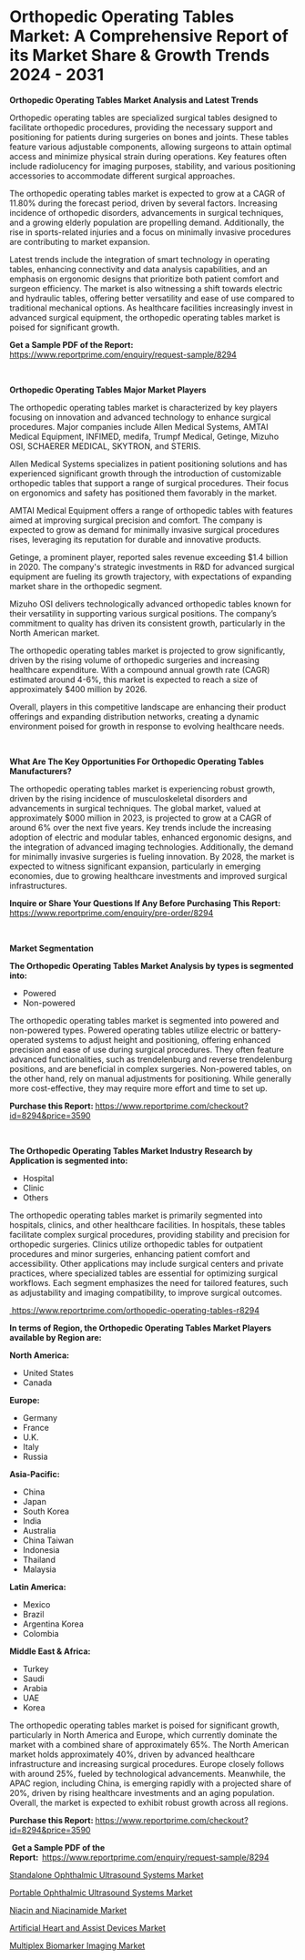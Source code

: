 <p><h1>Orthopedic Operating Tables Market: A Comprehensive Report of its Market Share & Growth Trends 2024 - 2031</h1></p><p><strong>Orthopedic Operating Tables Market Analysis and Latest Trends</strong></p>
<p><p>Orthopedic operating tables are specialized surgical tables designed to facilitate orthopedic procedures, providing the necessary support and positioning for patients during surgeries on bones and joints. These tables feature various adjustable components, allowing surgeons to attain optimal access and minimize physical strain during operations. Key features often include radiolucency for imaging purposes, stability, and various positioning accessories to accommodate different surgical approaches.</p><p>The orthopedic operating tables market is expected to grow at a CAGR of 11.80% during the forecast period, driven by several factors. Increasing incidence of orthopedic disorders, advancements in surgical techniques, and a growing elderly population are propelling demand. Additionally, the rise in sports-related injuries and a focus on minimally invasive procedures are contributing to market expansion. </p><p>Latest trends include the integration of smart technology in operating tables, enhancing connectivity and data analysis capabilities, and an emphasis on ergonomic designs that prioritize both patient comfort and surgeon efficiency. The market is also witnessing a shift towards electric and hydraulic tables, offering better versatility and ease of use compared to traditional mechanical options. As healthcare facilities increasingly invest in advanced surgical equipment, the orthopedic operating tables market is poised for significant growth.</p></p>
<p><strong>Get a Sample PDF of the Report:&nbsp;</strong> <a href="https://www.reportprime.com/enquiry/request-sample/8294">https://www.reportprime.com/enquiry/request-sample/8294</a></p>
<p>&nbsp;</p>
<p><strong>Orthopedic Operating Tables Major Market Players</strong></p>
<p><p>The orthopedic operating tables market is characterized by key players focusing on innovation and advanced technology to enhance surgical procedures. Major companies include Allen Medical Systems, AMTAI Medical Equipment, INFIMED, medifa, Trumpf Medical, Getinge, Mizuho OSI, SCHAERER MEDICAL, SKYTRON, and STERIS.</p><p>Allen Medical Systems specializes in patient positioning solutions and has experienced significant growth through the introduction of customizable orthopedic tables that support a range of surgical procedures. Their focus on ergonomics and safety has positioned them favorably in the market.</p><p>AMTAI Medical Equipment offers a range of orthopedic tables with features aimed at improving surgical precision and comfort. The company is expected to grow as demand for minimally invasive surgical procedures rises, leveraging its reputation for durable and innovative products.</p><p>Getinge, a prominent player, reported sales revenue exceeding $1.4 billion in 2020. The company's strategic investments in R&D for advanced surgical equipment are fueling its growth trajectory, with expectations of expanding market share in the orthopedic segment.</p><p>Mizuho OSI delivers technologically advanced orthopedic tables known for their versatility in supporting various surgical positions. The company’s commitment to quality has driven its consistent growth, particularly in the North American market.</p><p>The orthopedic operating tables market is projected to grow significantly, driven by the rising volume of orthopedic surgeries and increasing healthcare expenditure. With a compound annual growth rate (CAGR) estimated around 4-6%, this market is expected to reach a size of approximately $400 million by 2026.</p><p>Overall, players in this competitive landscape are enhancing their product offerings and expanding distribution networks, creating a dynamic environment poised for growth in response to evolving healthcare needs.</p></p>
<p>&nbsp;</p>
<p><strong>What Are The Key Opportunities For Orthopedic Operating Tables Manufacturers?</strong></p>
<p><p>The orthopedic operating tables market is experiencing robust growth, driven by the rising incidence of musculoskeletal disorders and advancements in surgical techniques. The global market, valued at approximately $000 million in 2023, is projected to grow at a CAGR of around 6% over the next five years. Key trends include the increasing adoption of electric and modular tables, enhanced ergonomic designs, and the integration of advanced imaging technologies. Additionally, the demand for minimally invasive surgeries is fueling innovation. By 2028, the market is expected to witness significant expansion, particularly in emerging economies, due to growing healthcare investments and improved surgical infrastructures.</p></p>
<p><strong>Inquire or Share Your Questions If Any Before Purchasing This Report:</strong> <a href="https://www.reportprime.com/enquiry/pre-order/8294">https://www.reportprime.com/enquiry/pre-order/8294</a></p>
<p>&nbsp;</p>
<p><strong>Market Segmentation</strong></p>
<p><strong>The Orthopedic Operating Tables Market Analysis by types is segmented into:</strong></p>
<p><ul><li>Powered</li><li>Non-powered</li></ul></p>
<p><p>The orthopedic operating tables market is segmented into powered and non-powered types. Powered operating tables utilize electric or battery-operated systems to adjust height and positioning, offering enhanced precision and ease of use during surgical procedures. They often feature advanced functionalities, such as trendelenburg and reverse trendelenburg positions, and are beneficial in complex surgeries. Non-powered tables, on the other hand, rely on manual adjustments for positioning. While generally more cost-effective, they may require more effort and time to set up.</p></p>
<p><strong>Purchase this Report:&nbsp;</strong><a href="https://www.reportprime.com/checkout?id=8294&price=3590">https://www.reportprime.com/checkout?id=8294&price=3590</a></p>
<p>&nbsp;</p>
<p><strong>The Orthopedic Operating Tables Market Industry Research by Application is segmented into:</strong></p>
<p><ul><li>Hospital</li><li>Clinic</li><li>Others</li></ul></p>
<p><p>The orthopedic operating tables market is primarily segmented into hospitals, clinics, and other healthcare facilities. In hospitals, these tables facilitate complex surgical procedures, providing stability and precision for orthopedic surgeries. Clinics utilize orthopedic tables for outpatient procedures and minor surgeries, enhancing patient comfort and accessibility. Other applications may include surgical centers and private practices, where specialized tables are essential for optimizing surgical workflows. Each segment emphasizes the need for tailored features, such as adjustability and imaging compatibility, to improve surgical outcomes.</p></p>
<p><a href="https://www.reportprime.com/orthopedic-operating-tables-r8294">&nbsp;https://www.reportprime.com/orthopedic-operating-tables-r8294</a></p>
<p><strong>In terms of Region, the Orthopedic Operating Tables Market Players available by Region are:</strong></p>
<p>
    <p> <strong> North America: </strong>
        <ul>
            <li>United States</li>
            <li>Canada</li>
        </ul>
        </p> 
    <p> <strong> Europe: </strong>
        <ul>
            <li>Germany</li>
            <li>France</li>
            <li>U.K.</li>
            <li>Italy</li>
            <li>Russia</li>
        </ul>
        </p> 
    <p> <strong> Asia-Pacific: </strong>
        <ul>
            <li>China</li>
            <li>Japan</li>
            <li>South Korea</li>
            <li>India</li>
            <li>Australia</li>
            <li>China Taiwan</li>
            <li>Indonesia</li>
            <li>Thailand</li>
            <li>Malaysia</li>
        </ul>
        </p> 
    <p> <strong> Latin America: </strong>
        <ul>
            <li>Mexico</li>
            <li>Brazil</li>
            <li>Argentina Korea</li>
            <li>Colombia</li>
        </ul>
        </p> 
    <p> <strong> Middle East & Africa: </strong>
        <ul>
            <li>Turkey</li>
            <li>Saudi</li>
            <li>Arabia</li>
            <li>UAE</li>
            <li>Korea</li>
        </ul>
    </p>
    </p>
<p><p>The orthopedic operating tables market is poised for significant growth, particularly in North America and Europe, which currently dominate the market with a combined share of approximately 65%. The North American market holds approximately 40%, driven by advanced healthcare infrastructure and increasing surgical procedures. Europe closely follows with around 25%, fueled by technological advancements. Meanwhile, the APAC region, including China, is emerging rapidly with a projected share of 20%, driven by rising healthcare investments and an aging population. Overall, the market is expected to exhibit robust growth across all regions.</p></p>
<p><strong>Purchase this Report: </strong><a href="https://www.reportprime.com/checkout?id=8294&price=3590">https://www.reportprime.com/checkout?id=8294&price=3590</a></p>
<p>&nbsp;<strong>Get a Sample PDF of the Report:&nbsp;&nbsp;</strong><a href="https://www.reportprime.com/enquiry/request-sample/8294">https://www.reportprime.com/enquiry/request-sample/8294</a></p>
<p><strong></strong></p>
<p><p><a href="https://medium.com/@philipholland626/future-insights-into-the-standalone-ophthalmic-ultrasound-systems-market-trends-and-regional-8b1932be414e">Standalone Ophthalmic Ultrasound Systems Market</a></p><p><a href="https://medium.com/@philipholland626/what-are-the-current-and-future-prospects-for-the-portable-ophthalmic-ultrasound-systems-market-77740f25a93e">Portable Ophthalmic Ultrasound Systems Market</a></p><p><a href="https://www.linkedin.com/pulse/niacin-niacinamide-market-growth-segmentation-regional-analysis-dyyxe?trackingId=iYilmWOoR4OahKAFUCVuGA%3D%3D">Niacin and Niacinamide Market</a></p><p><a href="https://issuu.com/reportprime-2/docs/artificial-heart-and-assist-devices_94f0b4ffd3f909">Artificial Heart and Assist Devices Market</a></p><p><a href="https://www.linkedin.com/pulse/multiplex-biomarker-imaging-market-investigation-industry-abjhc?trackingId=M6Ki6Z1MQA%2BbfzTWhDb1bg%3D%3D">Multiplex Biomarker Imaging Market</a></p></p>
